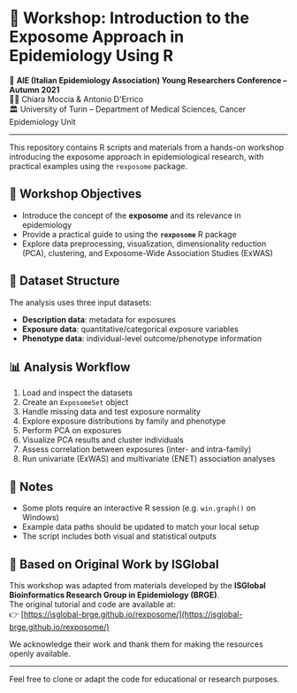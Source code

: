 # 🧪 Workshop: Introduction to the Exposome Approach in Epidemiology Using R

📅 **AIE (Italian Epidemiology Association) Young Researchers Conference – Autumn 2021**  
👩‍🔬 Chiara Moccia & Antonio D'Errico  
🏛️ University of Turin – Department of Medical Sciences, Cancer Epidemiology Unit

---

This repository contains R scripts and materials from a hands-on workshop introducing the exposome approach in epidemiological research, with practical examples using the `rexposome` package.

## 🎯 Workshop Objectives

- Introduce the concept of the **exposome** and its relevance in epidemiology
- Provide a practical guide to using the **`rexposome`** R package
- Explore data preprocessing, visualization, dimensionality reduction (PCA), clustering, and Exposome-Wide Association Studies (ExWAS)



## 📁 Dataset Structure

The analysis uses three input datasets:

- **Description data**: metadata for exposures
- **Exposure data**: quantitative/categorical exposure variables
- **Phenotype data**: individual-level outcome/phenotype information

## 📊 Analysis Workflow

1. Load and inspect the datasets
2. Create an `ExposomeSet` object
3. Handle missing data and test exposure normality
4. Explore exposure distributions by family and phenotype
5. Perform PCA on exposures
6. Visualize PCA results and cluster individuals
7. Assess correlation between exposures (inter- and intra-family)
8. Run univariate (ExWAS) and multivariate (ENET) association analyses

## 📌 Notes

- Some plots require an interactive R session (e.g. `win.graph()` on Windows)
- Example data paths should be updated to match your local setup
- The script includes both visual and statistical outputs

## 🔄 Based on Original Work by ISGlobal

This workshop was adapted from materials developed by the **ISGlobal Bioinformatics Research Group in Epidemiology (BRGE)**.  
The original tutorial and code are available at:  
👉 [https://isglobal-brge.github.io/rexposome/](https://isglobal-brge.github.io/rexposome/)

We acknowledge their work and thank them for making the resources openly available.

---

Feel free to clone or adapt the code for educational or research purposes.
